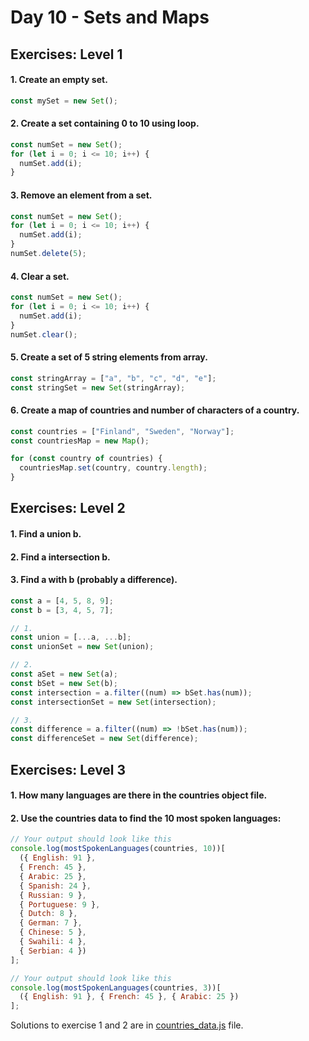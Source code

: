 # Day 10 - Sets and Maps

## Exercises: Level 1

#### 1. Create an empty set.

```js
const mySet = new Set();
```

#### 2. Create a set containing 0 to 10 using loop.

```js
const numSet = new Set();
for (let i = 0; i <= 10; i++) {
  numSet.add(i);
}
```

#### 3. Remove an element from a set.

```js
const numSet = new Set();
for (let i = 0; i <= 10; i++) {
  numSet.add(i);
}
numSet.delete(5);
```

#### 4. Clear a set.

```js
const numSet = new Set();
for (let i = 0; i <= 10; i++) {
  numSet.add(i);
}
numSet.clear();
```

#### 5. Create a set of 5 string elements from array.

```js
const stringArray = ["a", "b", "c", "d", "e"];
const stringSet = new Set(stringArray);
```

#### 6. Create a map of countries and number of characters of a country.

```js
const countries = ["Finland", "Sweden", "Norway"];
const countriesMap = new Map();

for (const country of countries) {
  countriesMap.set(country, country.length);
}
```

## Exercises: Level 2

#### 1. Find a union b.

#### 2. Find a intersection b.

#### 3. Find a with b (probably a difference).

```js
const a = [4, 5, 8, 9];
const b = [3, 4, 5, 7];

// 1.
const union = [...a, ...b];
const unionSet = new Set(union);

// 2.
const aSet = new Set(a);
const bSet = new Set(b);
const intersection = a.filter((num) => bSet.has(num));
const intersectionSet = new Set(intersection);

// 3.
const difference = a.filter((num) => !bSet.has(num));
const differenceSet = new Set(difference);
```

## Exercises: Level 3

#### 1. How many languages are there in the countries object file.

#### 2. Use the countries data to find the 10 most spoken languages:

```js
// Your output should look like this
console.log(mostSpokenLanguages(countries, 10))[
  ({ English: 91 },
  { French: 45 },
  { Arabic: 25 },
  { Spanish: 24 },
  { Russian: 9 },
  { Portuguese: 9 },
  { Dutch: 8 },
  { German: 7 },
  { Chinese: 5 },
  { Swahili: 4 },
  { Serbian: 4 })
];

// Your output should look like this
console.log(mostSpokenLanguages(countries, 3))[
  ({ English: 91 }, { French: 45 }, { Arabic: 25 })
];
```

Solutions to exercise 1 and 2 are in [countries_data.js](./countries_data.js) file.
